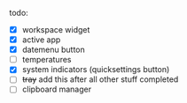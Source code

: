 todo:
- [x] workspace widget
- [x] active app
- [x] datemenu button
- [ ] temperatures
- [x] system indicators (quicksettings button)
- [ ] ~~tray~~ add this after all other stuff completed
- [ ] clipboard manager
